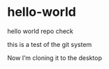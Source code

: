 # hello-world
hello world repo check

this is a test of the git system 

Now I’m cloning it to the desktop
